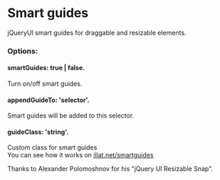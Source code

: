 # Smart guides
jQueryUI smart guides for draggable and resizable elements.

<h3>Options:</h3>

<h4>smartGuides: true | false.</h4>
Turn on/off smart guides.

<h4>appendGuideTo: 'selector'.</h4> 
Smart guides will be added to this selector.

<h4>guideClass: 'string'.</h4> 
Custom class for smart guides
<br />
You can see how it works on <a href="illat.net">illat.net/smartguides</a>

Thanks to Alexander Polomoshnov for his "jQuery UI Resizable Snap".
